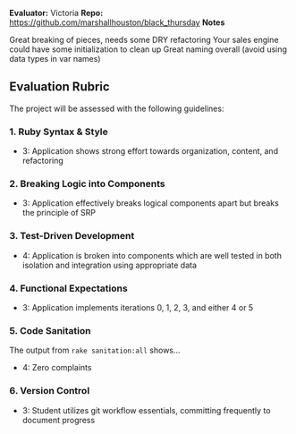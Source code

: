 **Evaluator:** Victoria
**Repo:** https://github.com/marshallhouston/black_thursday
**Notes**

Great breaking of pieces, needs some DRY refactoring
Your sales engine could have some initialization to clean up 
Great naming overall (avoid using data types in var names)

## Evaluation Rubric

The project will be assessed with the following guidelines:

### 1. Ruby Syntax & Style

*   3:  Application shows strong effort towards organization, content, and refactoring

### 2. Breaking Logic into Components

*   3: Application effectively breaks logical components apart but breaks the principle of SRP

### 3. Test-Driven Development

*   4: Application is broken into components which are well tested in both isolation and integration using appropriate data

### 4. Functional Expectations

*   3: Application implements iterations 0, 1, 2, 3, and either 4 or 5

### 5. Code Sanitation

The output from `rake sanitation:all` shows...

*   4: Zero complaints

### 6. Version Control   
* 3: Student utilizes git workflow essentials, committing frequently to document progress
